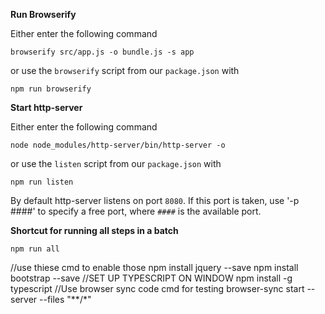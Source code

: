 
**Run Browserify**

Either enter the following command

```shell
browserify src/app.js -o bundle.js -s app
```

or use the `browserify` script from our `package.json` with

```shell
npm run browserify

```

**Start http-server**

Either enter the following command

```shell
node node_modules/http-server/bin/http-server -o
```

or use the `listen` script from our `package.json` with

```
npm run listen
```

By default http-server listens on port `8080`.
If this port is taken, use '-p ####' to specify a free port, where `####` is the available port.

**Shortcut for running all steps in a batch**

```
npm run all
```

//use thiese cmd to enable those
npm install jquery --save
npm install bootstrap --save
//SET UP TYPESCRIPT ON WINDOW
npm install -g typescript
//Use browser sync code cmd for testing
browser-sync start --server --files "**/*"
